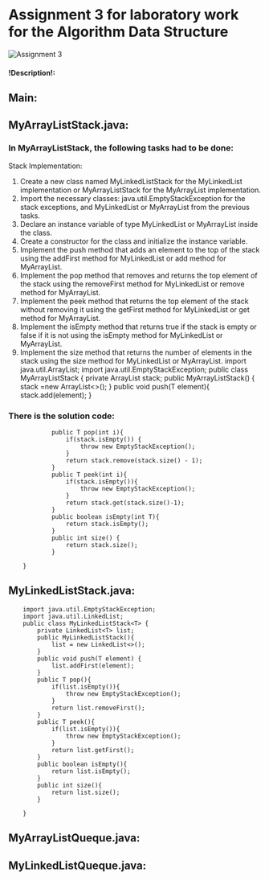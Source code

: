 # Assignment 3 for  laboratory work for the Algorithm Data Structure
![Assignment 3](https://avatars.mds.yandex.net/i?id=85c7a1aec44a18feaf285883e555bc5800eb8003-8496986-images-thumbs&n=13)
#### !Description!:
## Main:
## MyArrayListStack.java:
### In MyArrayListStack, the following tasks had to be done:
Stack Implementation:
1. Create a new class named MyLinkedListStack for the MyLinkedList implementation or MyArrayListStack for the MyArrayList implementation.
2. Import the necessary classes: java.util.EmptyStackException for the stack exceptions, and MyLinkedList or MyArrayList from the previous tasks.
3. Declare an instance variable of type MyLinkedList or MyArrayList inside the class.
4. Create a constructor for the class and initialize the instance variable.
5. Implement the push method that adds an element to the top of the stack using the addFirst method for MyLinkedList or add method for MyArrayList.
6. Implement the pop method that removes and returns the top element of the stack using the removeFirst method for MyLinkedList or remove method for MyArrayList.
7. Implement the peek method that returns the top element of the stack without removing it using the getFirst method for MyLinkedList or get method for MyArrayList.
8. Implement the isEmpty method that returns true if the stack is empty or false if it is not using the isEmpty method for MyLinkedList or MyArrayList.
9. Implement the size method that returns the number of elements in the stack using the size method for MyLinkedList or MyArrayList.
        import java.util.ArrayList;
        import java.util.EmptyStackException;
        public class MyArrayListStack<T> {
            private ArrayList<T> stack;
            public MyArrayListStack() {
            stack =new ArrayList<>();
            }
            public void push(T element){
            stack.add(element);
            }
### There is the solution code:
                public T pop(int i){
                    if(stack.isEmpty()) {
                        throw new EmptyStackException();
                    }
                    return stack.remove(stack.size() - 1);
                }
                public T peek(int i){
                    if(stack.isEmpty()){
                        throw new EmptyStackException();
                    }
                    return stack.get(stack.size()-1);
                }
                public boolean isEmpty(int T){
                    return stack.isEmpty();
                }
                public int size() {
                    return stack.size();
                }
        
        }

## MyLinkedListStack.java:
        import java.util.EmptyStackException;
        import java.util.LinkedList;
        public class MyLinkedListStack<T> {
            private LinkedList<T> list;
            public MyLinkedListStack(){
                list = new LinkedList<>();
            }
            public void push(T element) {
                list.addFirst(element);
            }
            public T pop(){
                if(list.isEmpty()){
                    throw new EmptyStackException();
                }
                return list.removeFirst();
            }
            public T peek(){
                if(list.isEmpty()){
                    throw new EmptyStackException();
                }
                return list.getFirst();
            }
            public boolean isEmpty(){
                return list.isEmpty();
            }
            public int size(){
                return list.size();
            }
        
        }

## MyArrayListQueque.java:

## MyLinkedListQueque.java:
